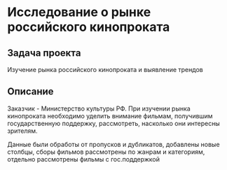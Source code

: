 # Исследование о рынке российского кинопроката
## Задача проекта
Изучение рынка российского кинопроката и выявление трендов
## Описание
Заказчик - Министерство культуры РФ. При изучении рынка кинопроката необходимо уделить внимание фильмам, получившим государственную поддержку, рассмотреть, насколько они интересны зрителям. 

Данные были обработы от пропусков и дубликатов, добавлены новые столбцы, сборы фильмов рассмотрены по жанрам и категориям, отдельно рассмотрены фильмы с гос.поддержкой 
